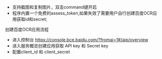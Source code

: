- 支持截图和复制图片，双击command键开启
- 程序内置一个免费的assess_token,如果失效了需要用户自行创建百度OCR应用获取id和secret;

创建百度OCR应用流程

- 进入控制台 https://console.bce.baidu.com/?fromai=1#/aip/overview
- 进入服务概览创建应用获取 API key 和 Secret key
- 配置client_id 和 client_secret